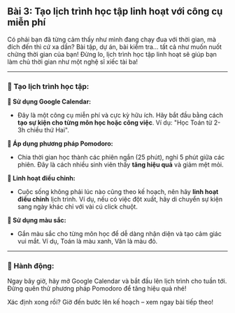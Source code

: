 ## Bài 3: Tạo lịch trình học tập linh hoạt với công cụ miễn phí

Có phải bạn đã từng cảm thấy như mình đang chạy đua với thời gian, mà đích đến thì cứ xa dần? Bài tập, dự án, bài kiểm tra... tất cả như muốn nuốt chửng thời gian của bạn! Đừng lo, lịch trình học tập linh hoạt sẽ giúp bạn làm chủ thời gian như một nghệ sĩ xiếc tài ba!

---

### 📌 Tạo lịch trình học tập:

**🔹 Sử dụng Google Calendar:**

- Đây là một công cụ miễn phí và cực kỳ hữu ích. Hãy bắt đầu bằng cách **tạo sự kiện cho từng môn học hoặc công việc**. Ví dụ: "Học Toán từ 2-3h chiều thứ Hai".

**🔹 Áp dụng phương pháp Pomodoro:**

- Chia thời gian học thành các phiên ngắn (25 phút), nghỉ 5 phút giữa các phiên. Đây là cách nhiều sinh viên thấy **tăng hiệu quả** và giảm mệt mỏi.

**🔹 Linh hoạt điều chỉnh:**

- Cuộc sống không phải lúc nào cũng theo kế hoạch, nên hãy **linh hoạt điều chỉnh** lịch trình. Ví dụ, nếu có việc đột xuất, hãy di chuyển sự kiện sang ngày khác chỉ với vài cú click chuột.

**🔹 Sử dụng màu sắc:**

- Gắn màu sắc cho từng môn học để dễ dàng nhận diện và tạo cảm giác vui mắt. Ví dụ, Toán là màu xanh, Văn là màu đỏ. 

---

### 🚀 Hành động:

Ngay bây giờ, hãy mở Google Calendar và bắt đầu lên lịch trình cho tuần tới. Đừng quên thử phương pháp Pomodoro để tăng hiệu quả nhé!

Xác định xong rồi? Giờ đến bước lên kế hoạch – xem ngay bài tiếp theo!